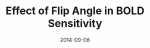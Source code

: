 ---
title: "Effect of Flip Angle in BOLD Sensitivity"
project_id: 
date: 2014-09-06
conference_id: ""
presenters:
   - javier_gonzalez-castillo
summary: "<p>ISMRM, May 2011, Montreal, CA </p>"
file: /assets/presentations/Effect_of_FA_in_BOLD_Sensitivity.pdf
filename: Effect_of_FA_in_BOLD_Sensitivity.pdf
layout: presentation
---